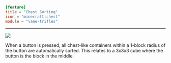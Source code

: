```toml
[feature]
title = "Chest Sorting"
icon = "minecraft:chest"
module = "vane-trifles"
```
---
![](assets/gifs/chest-sorting.gif)

When a button is pressed, all chest-like containers within a 1-block radius of the button are automatically sorted.
This relates to a 3x3x3 cube where the button is the block in the middle.
